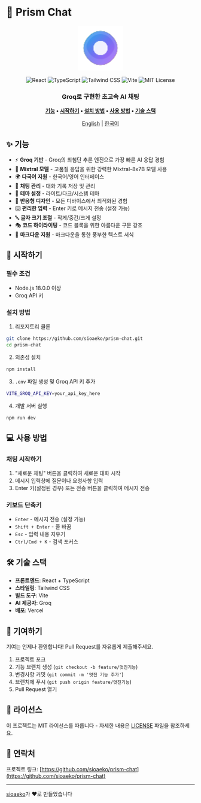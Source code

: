 # 🌈 Prism Chat

<div align="center">
  
  <img src="public/aurora-favicon.svg" alt="Prism AI 로고" width="120" height="120">

  <p align="center">
    <img src="https://img.shields.io/badge/React-61DAFB?style=flat-square&logo=react&logoColor=black" alt="React" />
    <img src="https://img.shields.io/badge/TypeScript-3178C6?style=flat-square&logo=typescript&logoColor=white" alt="TypeScript" />
    <img src="https://img.shields.io/badge/Tailwind_CSS-38B2AC?style=flat-square&logo=tailwind-css&logoColor=white" alt="Tailwind CSS" />
    <img src="https://img.shields.io/badge/Vite-646CFF?style=flat-square&logo=vite&logoColor=white" alt="Vite" />
    <img src="https://img.shields.io/badge/license-MIT-blue.svg?style=flat-square" alt="MIT License" />
  </p>

  <h3>Groq로 구현한 초고속 AI 채팅</h3>

  <p>
    <b>
      <a href="#-기능">기능</a> •
      <a href="#-시작하기">시작하기</a> •
      <a href="#-설치-방법">설치 방법</a> •
      <a href="#-사용-방법">사용 방법</a> •
      <a href="#-기술-스택">기술 스택</a>
    </b>
  </p>

  [English](README.md) | [한국어](README.ko.md)
</div>

## ✨ 기능

- ⚡️ **Groq 기반** - Groq의 최첨단 추론 엔진으로 가장 빠른 AI 응답 경험
- 🎯 **Mixtral 모델** - 고품질 응답을 위한 강력한 Mixtral-8x7B 모델 사용
- 🌍 **다국어 지원** - 한국어/영어 인터페이스
- 💬 **채팅 관리** - 대화 기록 저장 및 관리
- 🎨 **테마 설정** - 라이트/다크/시스템 테마
- 📱 **반응형 디자인** - 모든 디바이스에서 최적화된 경험
- ⌨️ **편리한 입력** - Enter 키로 메시지 전송 (설정 가능)
- 🔤 **글자 크기 조절** - 작게/중간/크게 설정
- 🎭 **코드 하이라이팅** - 코드 블록을 위한 아름다운 구문 강조
- 📝 **마크다운 지원** - 마크다운을 통한 풍부한 텍스트 서식

## 🚀 시작하기

### 필수 조건

- Node.js 18.0.0 이상
- Groq API 키

### 설치 방법

1. 리포지토리 클론
```bash
git clone https://github.com/sioaeko/prism-chat.git
cd prism-chat
```

2. 의존성 설치
```bash
npm install
```

3. `.env` 파일 생성 및 Groq API 키 추가
```bash
VITE_GROQ_API_KEY=your_api_key_here
```

4. 개발 서버 실행
```bash
npm run dev
```

## 💻 사용 방법

### 채팅 시작하기

1. "새로운 채팅" 버튼을 클릭하여 새로운 대화 시작
2. 메시지 입력창에 질문이나 요청사항 입력
3. Enter 키(설정된 경우) 또는 전송 버튼을 클릭하여 메시지 전송

### 키보드 단축키

- `Enter` - 메시지 전송 (설정 가능)
- `Shift + Enter` - 줄 바꿈
- `Esc` - 입력 내용 지우기
- `Ctrl/Cmd + K` - 검색 포커스

## 🛠 기술 스택

- **프론트엔드**: React + TypeScript
- **스타일링**: Tailwind CSS
- **빌드 도구**: Vite
- **AI 제공자**: Groq
- **배포**: Vercel

## 🤝 기여하기

기여는 언제나 환영합니다! Pull Request를 자유롭게 제출해주세요.

1. 프로젝트 포크
2. 기능 브랜치 생성 (`git checkout -b feature/멋진기능`)
3. 변경사항 커밋 (`git commit -m '멋진 기능 추가'`)
4. 브랜치에 푸시 (`git push origin feature/멋진기능`)
5. Pull Request 열기

## 📝 라이선스

이 프로젝트는 MIT 라이선스를 따릅니다 - 자세한 내용은 [LICENSE](LICENSE) 파일을 참조하세요.

## 📧 연락처

프로젝트 링크: [https://github.com/sioaeko/prism-chat](https://github.com/sioaeko/prism-chat)

---

[sioaeko](https://github.com/sioaeko)가 ❤️로 만들었습니다